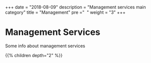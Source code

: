 +++
date = "2018-08-09"
description = "Management services main category"
title = "Management"
pre ="<i class='fa fa-briefcase'></i> &nbsp;"
weight = "3"
+++

# Management Services

Some info about management services

{{% children depth="2" %}}
